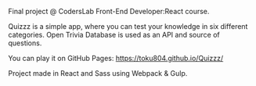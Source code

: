 Final project @ CodersLab Front-End Developer:React course.


Quizzz is a simple app, where you can test your knowledge in six different categories.
Open Trivia Database is used as an API and source of questions.

You can play it on GitHub Pages: https://toku804.github.io/Quizzz/

Project made in React and Sass using Webpack & Gulp.